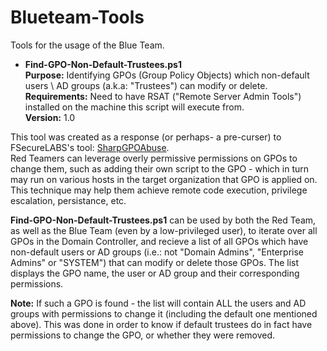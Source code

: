 # Blueteam-Tools
Tools for the usage of the Blue Team.

* **Find-GPO-Non-Default-Trustees.ps1** <br>
  **Purpose:** Identifying GPOs (Group Policy Objects) which non-default users \ AD groups (a.k.a: "Trustees") can modify or delete. <br>
**Requirements:** Need to have RSAT ("Remote Server Admin Tools") installed on the machine this script will execute from. <br>
**Version:** 1.0 <br>

This tool was created as a response (or perhaps- a pre-curser) to FSecureLABS's tool: [SharpGPOAbuse](https://github.com/FSecureLABS/SharpGPOAbuse).<br>
Red Teamers can leverage overly permissive permissions on GPOs to change them, such as adding their own script to the GPO - 
which in turn may run on various hosts in the target organization that GPO is applied on.
This technique may help them achieve remote code execution, privilege escalation, persistance, etc.

**Find-GPO-Non-Default-Trustees.ps1** can be used by both the Red Team, as well as the Blue Team (even by a low-privileged user), to iterate over all GPOs in the Domain Controller, 
and recieve a list of all GPOs which have non-default users or AD groups (i.e.: not "Domain Admins", "Enterprise Admins" or "SYSTEM") that can modify or delete those GPOs.
The list displays the GPO name, the user or AD group and their corresponding permissions. <br>

**Note:** If such a GPO is found - the list will contain ALL the users and AD groups with permissions to change it (including the default one mentioned above).
This was done in order to know if default trustees do in fact have permissions to change the GPO, or whether they were removed.
